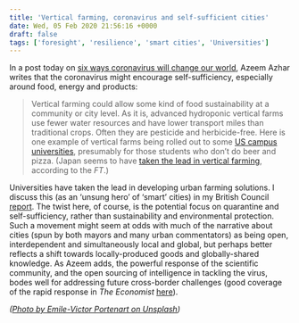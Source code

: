 ```yaml
---
title: 'Vertical farming, coronavirus and self-sufficient cities'
date: Wed, 05 Feb 2020 21:56:16 +0000
draft: false
tags: ['foresight', 'resilience', 'smart cities', 'Universities']
---
```


In a post today on [six ways coronavirus will change our world](https://www.exponentialview.co/p/-six-ways-coronavirus-will-change), Azeem Azhar writes that the coronavirus might encourage self-sufficiency, especially around food, energy and products:

> Vertical farming could allow some kind of food sustainability at a community or city level. As it is, advanced hydroponic vertical farms use fewer water resources and have lower transport miles than traditional crops. Often they are pesticide and herbicide-free. Here is one example of vertical farms being rolled out to some [US campus universities](https://www.foodbev.com/news/freight-farms-sodexo-to-bring-vertical-farming-to-us-universities/), presumably for those students who don’t do beer and pizza. (Japan seems to have [taken the lead in vertical farming](https://www.ft.com/content/f80ea9d0-21a8-11ea-b8a1-584213ee7b2b), according to the _FT_.)

Universities have taken the lead in developing urban farming solutions. I discuss this (as an ‘unsung hero’ of ‘smart’ cities) in my British Council [report](https://jcransom.com/2019/05/15/smart-places-report/). The twist here, of course, is the potential focus on quarantine and self-sufficiency, rather than sustainability and environmental protection. Such a movement might seem at odds with much of the narrative about cities (spun by both mayors and many urban commentators) as being open, interdependent and simultaneously local and global, but perhaps better reflects a shift towards locally-produced goods and globally-shared knowledge. As Azeem adds, the powerful response of the scientific community, and the open sourcing of intelligence in tackling the virus, bodes well for addressing future cross-border challenges (good coverage of the rapid response in _The Economist_ [here](https://www.economist.com/international/2020/02/06/the-race-to-produce-a-vaccine-for-the-latest-coronavirus)).

_([Photo by Emile-Victor Portenart on Unsplash](https://unsplash.com/photos/9slFL1alEh0))_